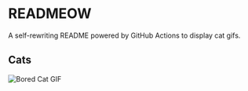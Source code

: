 # READMEOW

A self-rewriting README powered by GitHub Actions to display cat gifs.

## Cats

![Bored Cat GIF](https://media3.giphy.com/media/mlvseq9yvZhba/200.gif?cid=9acd02da1881mwox2ypn7cu7th91owd7038jvmbl0k23ubz3&ep=v1_gifs_search&rid=200.gif&ct=g)
